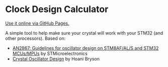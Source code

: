 Clock Design Calculator
=======================

[Use it online via GitHub Pages.](https://agrif.github.io/clock-design-calculator/)

A simple tool to help make sure your crystal will work with your STM32
(and other processors). Based on:

 * [AN2867: Guidelines for oscillator design on STM8AF/AL/S and STM32 MCUs/MPUs](https://www.st.com/resource/en/application_note/an2867-guidelines-for-oscillator-design-on-stm8afals-and-stm32-mcusmpus-stmicroelectronics.pdf) by STMicroelectronics
 * [Crystal Oscillator Design](https://hoani.net/posts/blog/2017-01-19-oscillator-design/) by Hoani Bryson
